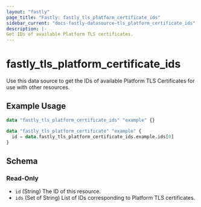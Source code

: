 ```yaml
---
layout: "fastly"
page_title: "Fastly: fastly_tls_platform_certificate_ids"
sidebar_current: "docs-fastly-datasource-tls_platform_certificate_ids"
description: |-
Get IDs of available Platform TLS certificates.
---
```


# fastly_tls_platform_certificate_ids

Use this data source to get the IDs of available Platform TLS Certificates for use with other resources.

## Example Usage

```terraform
data "fastly_tls_platform_certificate_ids" "example" {}

data "fastly_tls_platform_certificate" "example" {
  id = data.fastly_tls_platform_certificate_ids.example.ids[0]
}
```

<!-- schema generated by tfplugindocs -->
## Schema

### Read-Only

- `id` (String) The ID of this resource.
- `ids` (Set of String) List of IDs corresponding to Platform TLS certificates.